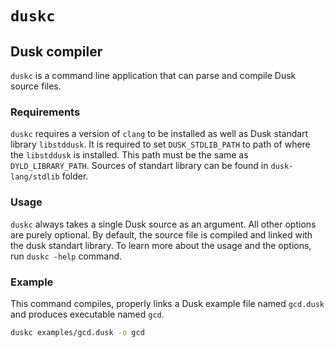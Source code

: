 # `duskc`

## Dusk compiler

`duskc` is a command line application that can parse and compile Dusk source files.

### Requirements

`duskc` requires a version of `clang` to be installed as well as Dusk standart library `libstddusk`.
It is required to set `DUSK_STDLIB_PATH` to path of where the `libstddusk` is installed. This path
must be the same as `DYLD_LIBRARY_PATH`. Sources of standart library can be found in `dusk-lang/stdlib`
folder.

### Usage

`duskc` always takes a single Dusk source as an argument. All other options are purely optional.
By default, the source file is compiled and linked with the dusk standart library. To learn more
about the usage and the options, run `duskc -help` command.

### Example

This command compiles, properly links a Dusk example file named `gcd.dusk` and produces executable
named `gcd`.

```sh
duskc examples/gcd.dusk -o gcd
```

